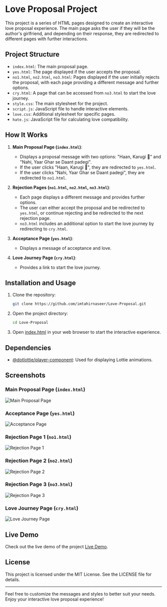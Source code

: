 # Love Proposal Project

This project is a series of HTML pages designed to create an interactive love proposal experience. The main page asks the user if they will be the author's girlfriend, and depending on their response, they are redirected to different pages with further interactions.

## Project Structure

- `index.html`: The main proposal page.
- `yes.html`: The page displayed if the user accepts the proposal.
- `no1.html`, `no2.html`, `no3.html`: Pages displayed if the user initially rejects the proposal, with each page providing a different message and further options.
- `cry.html`: A page that can be accessed from `no3.html` to start the love journey.
- `style.css`: The main stylesheet for the project.
- `script.js`: JavaScript file to handle interactive elements.
- `love.css`: Additional stylesheet for specific pages.
- `hate.js`: JavaScript file for calculating love compatibility.

## How It Works

1. **Main Proposal Page (`index.html`)**:
    - Displays a proposal message with two options: "Haan, Karugi 💖" and "Nahi, Yaar Ghar se Daant padegi".
    - If the user clicks "Haan, Karugi 💖", they are redirected to `yes.html`.
    - If the user clicks "Nahi, Yaar Ghar se Daant padegi", they are redirected to `no1.html`.

2. **Rejection Pages (`no1.html`, `no2.html`, `no3.html`)**:
    - Each page displays a different message and provides further options.
    - The user can either accept the proposal and be redirected to `yes.html`, or continue rejecting and be redirected to the next rejection page.
    - `no3.html` includes an additional option to start the love journey by redirecting to `cry.html`.

3. **Acceptance Page (`yes.html`)**:
    - Displays a message of acceptance and love.

4. **Love Journey Page (`cry.html`)**:
    - Provides a link to start the love journey.

## Installation and Usage

1. Clone the repository:
    ```sh
    git clone https://github.com/imtahirnaseer/Love-Proposal.git
    ```

2. Open the project directory:
    ```sh
    cd Love-Proposal
    ```

3. Open [index.html](http://_vscodecontentref_/0) in your web browser to start the interactive experience.

## Dependencies

- [@dotlottie/player-component](https://unpkg.com/@dotlottie/player-component@2.7.12/dist/dotlottie-player.mjs): Used for displaying Lottie animations.

## Screenshots

### Main Proposal Page (`index.html`)
![Main Proposal Page](index.png)

### Acceptance Page (`yes.html`)
![Acceptance Page](yes.png)

### Rejection Page 1 (`no1.html`)
![Rejection Page 1](no1.png)

### Rejection Page 2 (`no2.html`)
![Rejection Page 2](no2.png)

### Rejection Page 3 (`no3.html`)
![Rejection Page 3](no3.png)

### Love Journey Page (`cry.html`)
![Love Journey Page](cry.png)

## Live Demo

Check out the live demo of the project [Live Demo](https://imtahirnaseer.github.io/Love-Proposal).

## License

This project is licensed under the MIT License. See the LICENSE file for details.

---

Feel free to customize the messages and styles to better suit your needs. Enjoy your interactive love proposal experience!